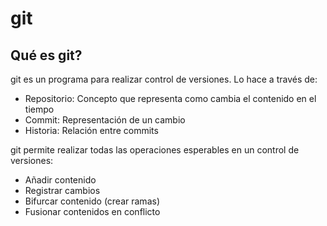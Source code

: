 # git 

## Qué es git?

git es un programa para realizar control de versiones. Lo hace a través de:

- Repositorio: Concepto que representa como cambia el contenido en el tiempo
- Commit: Representación de un cambio
- Historia: Relación entre commits

git permite realizar todas las operaciones esperables en un control de versiones:

- Añadir contenido
- Registrar cambios
- Bifurcar contenido (crear ramas)
- Fusionar contenidos en conflicto
